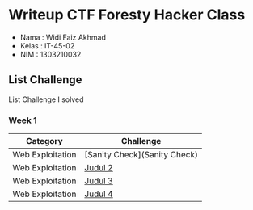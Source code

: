 # Writeup CTF Foresty Hacker Class

* Nama  : Widi Faiz Akhmad 
* Kelas : IT-45-02 
* NIM   : 1303210032

## List Challenge
List Challenge I solved

### Week 1
| Category | Challenge |
| --- | --- |
| Web Exploitation | [Sanity Check](Sanity Check)
| Web Exploitation | [Judul 2](/Judul%202/)
| Web Exploitation | [Judul 3](/Judul%203/)
| Web Exploitation | [Judul 4](/Judul%204/)
